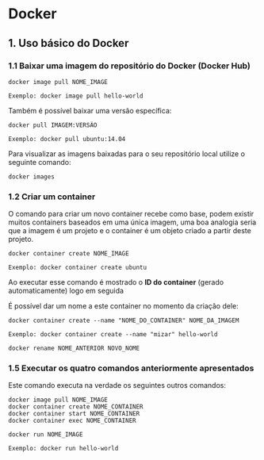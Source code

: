 # Docker

## 1. Uso básico do Docker

### 1.1 Baixar uma imagem do repositório do Docker (Docker Hub)

```
docker image pull NOME_IMAGE

Exemplo: docker image pull hello-world
```

Também é possível baixar uma versão específica:

```
docker pull IMAGEM:VERSÃO

Exemplo: docker pull ubuntu:14.04
```

Para visualizar as imagens baixadas para o seu repositório local utilize o seguinte comando:

```
docker images
```

### 1.2 Criar um container 

O comando para criar um novo container recebe como base, podem existir muitos containers baseados em uma única imagem, uma boa analogia seria que a imagem é um projeto e o container é um objeto criado a partir deste projeto.

```
docker container create NOME_IMAGE

Exemplo: docker container create ubuntu
```

Ao executar esse comando é mostrado o **ID do container** (gerado automaticamente) logo em seguida

É possível dar um nome a este container no momento da criação dele:

```
docker container create --name "NOME_DO_CONTAINER" NOME_DA_IMAGEM

Exemplo: docker container create --name "mizar" hello-world
```

```
docker rename NOME_ANTERIOR NOVO_NOME
```

### 1.5 Executar os quatro comandos anteriormente apresentados

Este comando executa na verdade os seguintes outros comandos:

```
docker image pull NOME_IMAGE
docker container create NOME_CONTAINER
docker container start NOME_CONTAINER
docker container exec NOME_CONTAINER
```

```
docker run NOME_IMAGE

Exemplo: docker run hello-world
```
